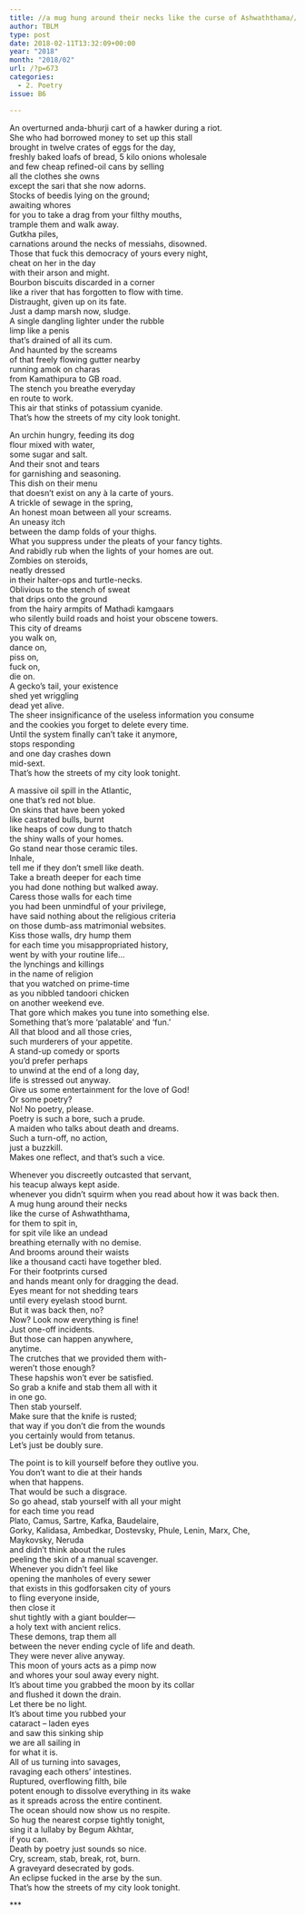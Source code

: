 ```yaml
---
title: //a mug hung around their necks like the curse of Ashwaththama// – by Abhijit Khandkar
author: TBLM
type: post
date: 2018-02-11T13:32:09+00:00
year: "2018"
month: "2018/02"
url: /?p=673
categories:
  - 2. Poetry
issue: B6

---
```

An overturned anda-bhurji cart of a hawker during a riot.  
She who had borrowed money to set up this stall  
brought in twelve crates of eggs for the day,  
freshly baked loafs of bread, 5 kilo onions wholesale  
and few cheap refined-oil cans by selling  
all the clothes she owns  
except the sari that she now adorns.  
Stocks of beedis lying on the ground;  
awaiting whores  
for you to take a drag from your filthy mouths,  
trample them and walk away.  
Gutkha piles,  
carnations around the necks of messiahs, disowned.  
Those that fuck this democracy of yours every night,  
cheat on her in the day  
with their arson and might.  
Bourbon biscuits discarded in a corner  
like a river that has forgotten to flow with time.  
Distraught, given up on its fate.  
Just a damp marsh now, sludge.  
A single dangling lighter under the rubble  
limp like a penis  
that&#8217;s drained of all its cum.  
And haunted by the screams  
of that freely flowing gutter nearby  
running amok on charas  
from Kamathipura to GB road.  
The stench you breathe everyday  
en route to work.  
This air that stinks of potassium cyanide.  
That&#8217;s how the streets of my city look tonight.

An urchin hungry, feeding its dog  
flour mixed with water,  
some sugar and salt.  
And their snot and tears  
for garnishing and seasoning.  
This dish on their menu  
that doesn&#8217;t exist on any à la carte of yours.  
A trickle of sewage in the spring,  
An honest moan between all your screams.  
An uneasy itch  
between the damp folds of your thighs.  
What you suppress under the pleats of your fancy tights.  
And rabidly rub when the lights of your homes are out.  
Zombies on steroids,  
neatly dressed  
in their halter-ops and turtle-necks.  
Oblivious to the stench of sweat  
that drips onto the ground  
from the hairy armpits of Mathadi kamgaars  
who silently build roads and hoist your obscene towers.  
This city of dreams  
you walk on,  
dance on,  
piss on,  
fuck on,  
die on.  
A gecko&#8217;s tail, your existence  
shed yet wriggling  
dead yet alive.  
The sheer insignificance of the useless information you consume  
and the cookies you forget to delete every time.  
Until the system finally can&#8217;t take it anymore,  
stops responding  
and one day crashes down  
mid-sext.  
That&#8217;s how the streets of my city look tonight.

A massive oil spill in the Atlantic,  
one that’s red not blue.  
On skins that have been yoked  
like castrated bulls, burnt  
like heaps of cow dung to thatch  
the shiny walls of your homes.  
Go stand near those ceramic tiles.  
Inhale,  
tell me if they don&#8217;t smell like death.  
Take a breath deeper for each time  
you had done nothing but walked away.  
Caress those walls for each time  
you had been unmindful of your privilege,  
have said nothing about the religious criteria  
on those dumb-ass matrimonial websites.  
Kiss those walls, dry hump them  
for each time you misappropriated history,  
went by with your routine life&#8230;  
the lynchings and killings  
in the name of religion  
that you watched on prime-time  
as you nibbled tandoori chicken  
on another weekend eve.  
That gore which makes you tune into something else.  
Something that&#8217;s more &#8216;palatable&#8217; and &#8216;fun.&#8217;  
All that blood and all those cries,  
such murderers of your appetite.  
A stand-up comedy or sports  
you’d prefer perhaps  
to unwind at the end of a long day,  
life is stressed out anyway.  
Give us some entertainment for the love of God!  
Or some poetry?  
No! No poetry, please.  
Poetry is such a bore, such a prude.  
A maiden who talks about death and dreams.  
Such a turn-off, no action,  
just a buzzkill.  
Makes one reflect, and that&#8217;s such a vice.

Whenever you discreetly outcasted that servant,  
his teacup always kept aside.  
whenever you didn&#8217;t squirm when you read about how it was back then.  
A mug hung around their necks  
like the curse of Ashwaththama,  
for them to spit in,  
for spit vile like an undead  
breathing eternally with no demise.  
And brooms around their waists  
like a thousand cacti have together bled.  
For their footprints cursed  
and hands meant only for dragging the dead.  
Eyes meant for not shedding tears  
until every eyelash stood burnt.  
But it was back then, no?  
Now? Look now everything is fine!  
Just one-off incidents.  
But those can happen anywhere,  
anytime.  
The crutches that we provided them with-  
weren&#8217;t those enough?  
These hapshis won&#8217;t ever be satisfied.  
So grab a knife and stab them all with it  
in one go.  
Then stab yourself.  
Make sure that the knife is rusted;  
that way if you don&#8217;t die from the wounds  
you certainly would from tetanus.  
Let&#8217;s just be doubly sure.

The point is to kill yourself before they outlive you.  
You don&#8217;t want to die at their hands  
when that happens.  
That would be such a disgrace.  
So go ahead, stab yourself with all your might  
for each time you read  
Plato, Camus, Sartre, Kafka, Baudelaire,  
Gorky, Kalidasa, Ambedkar, Dostevsky, Phule, Lenin, Marx, Che, Maykovsky, Neruda  
and didn&#8217;t think about the rules  
peeling the skin of a manual scavenger.  
Whenever you didn&#8217;t feel like  
opening the manholes of every sewer  
that exists in this godforsaken city of yours  
to fling everyone inside,  
then close it  
shut tightly with a giant boulder—  
a holy text with ancient relics.  
These demons, trap them all  
between the never ending cycle of life and death.  
They were never alive anyway.  
This moon of yours acts as a pimp now  
and whores your soul away every night.  
It&#8217;s about time you grabbed the moon by its collar  
and flushed it down the drain.  
Let there be no light.  
It&#8217;s about time you rubbed your  
cataract &#8211; laden eyes  
and saw this sinking ship  
we are all sailing in  
for what it is.  
All of us turning into savages,  
ravaging each others’ intestines.  
Ruptured, overflowing filth, bile  
potent enough to dissolve everything in its wake  
as it spreads across the entire continent.  
The ocean should now show us no respite.  
So hug the nearest corpse tightly tonight,  
sing it a lullaby by Begum Akhtar,  
if you can.  
Death by poetry just sounds so nice.  
Cry, scream, stab, break, rot, burn.  
A graveyard desecrated by gods.  
An eclipse fucked in the arse by the sun.  
That&#8217;s how the streets of my city look tonight.

\***
